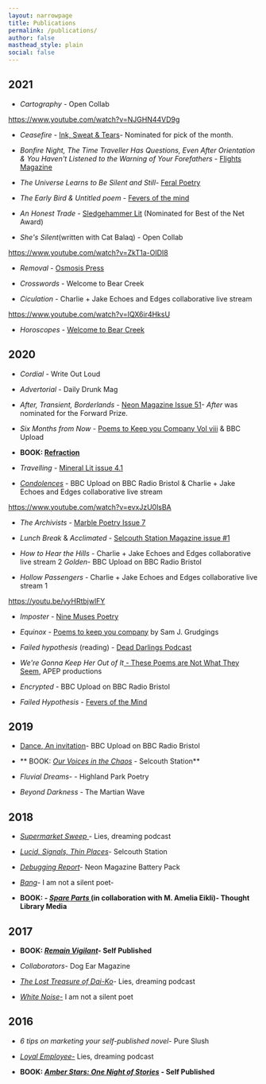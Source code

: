 ```yaml
---
layout: narrowpage
title: Publications
permalink: /publications/
author: false
masthead_style: plain
social: false
---
```

## 2021

* *Cartography* - Open Collab

https://www.youtube.com/watch?v=NJGHN44VD9g

* *Ceasefire* - [Ink, Sweat & Tears](https://inksweatandtears.co.uk/david-ralph-lewis/)- Nominated for pick of the month.

* *Bonfire Night, The Time Traveller Has Questions, Even After Orientation & You Haven't Listened to the Warning of Your Forefathers* - [Flights Magazine](https://flightofthedragonfly.com/david-ralph-lewis/)

* *The Universe Learns to Be Silent and Still*- [Feral Poetry](https://feralpoetry.net/the-universe-yearns-to-be-silent-and-still-by-david-ralph-lewis/)

* *The Early Bird & Untitled poem* - [Fevers of the mind](https://feversofthemind.com/2021/06/04/2-new-poems-by-david-ralph-lewis-an-untitled-piece-the-early-bird-catches-the-worm/)

* *An Honest Trade* - [Sledgehammer Lit](https://www.sledgehammerlit.com/post/an-honest-trade-by-david-ralph-lewis) (Nominated for Best of the Net Award)

* *She's Silent*(written with Cat Balaq) - Open Collab

https://www.youtube.com/watch?v=ZkT1a-OIDI8

* *Removal* - [Osmosis Press](https://osmosispress.com/2021/03/21/david-ralph-lewis-relocation/)

* *Crosswords* - Welcome to Bear Creek

* *Ciculation* - Charlie + Jake Echoes and Edges collaborative live stream

https://www.youtube.com/watch?v=IQX6ir4HksU

* *Horoscopes* - [Welcome to Bear Creek](https://www.welcometobearcreek.com/horoscopes)

## 2020

* *Cordial* - Write Out Loud

* *Advertorial* - Daily Drunk Mag

* *After, Transient, Borderlands* - [Neon Magazine Issue 51](https://www.neonmagazine.co.uk/neon-literary-magazine-issue-51/)- *After* was nominated for the Forward Prize.

* *Six Months from Now* - [Poems to Keep you Company Vol viii](https://www.samjgrudgings.co.uk/poems-to-keep-you-company) & BBC Upload

* **BOOK: [Refraction](https://davidralphlewis.bigcartel.com/product/refraction)**

* *Travelling* - [Mineral Lit issue 4.1](https://www.minerallitmag.com/travelling.html#/)

* <em>[Condolences](/condolences/)</em> - BBC Upload on BBC Radio Bristol & Charlie + Jake Echoes and Edges collaborative live stream

https://www.youtube.com/watch?v=evxJzU0lsBA

* *The Archivists* - [Marble Poetry Issue 7](http://marblepoetry.com/product/issue-7/)

* *Lunch Break* & *Acclimated* - [Selcouth Station Magazine issue #1](https://www.selcouthstation.com/product-page/selcouth-magazine-1)

* *How to Hear the Hills* - Charlie + Jake Echoes and Edges collaborative live stream 2
<em>Golden</em>- BBC Upload on BBC Radio Bristol

* *Hollow Passengers* - Charlie + Jake Echoes and Edges collaborative live stream 1

https://youtu.be/vyHRtbjwlFY

* *Imposter* - [Nine Muses Poetry](https://ninemusespoetry.com/2020/05/14/one-poem-by-david-ralph-lewis/)

* *Equinox* - [Poems to keep you company](https://www.samjgrudgings.co.uk/poems-to-keep-you-company) by Sam J. Grudgings

* *Failed hypothesis* (reading) - [Dead Darlings Podcast](https://soundcloud.com/deaddarlingspod/episode-9-open-mic-special)

* <em>We're Gonna Keep Her Out of It</em><a href="https://www.apeppublications.com/product/these-poems-are-not-what-they-seem/"> - These Poems are Not What They Seem</a>, APEP productions

* <em>Encrypted</em> - BBC Upload on BBC Radio Bristol

* *Failed Hypothesis* - [Fevers of the Mind](https://feversofthemind.wordpress.com/2020/01/20/failed-hypothesis-c-david-ralph-lewis/)

<h2>2019</h2>

* <a href="https://davidralphlewis.co.uk/napowrimo-day-27/">Dance</a>,<a href="https://davidralphlewis.co.uk/napowrimo-2019-day-28/"> An invitation</a>- BBC Upload on BBC Radio Bristol

* ** BOOK: <a href="/ourvoicesinthechaos/"><em>Our Voices in the Chaos</em></a> - Selcouth Station**

* <em>Fluvial Dreams-</em> - Highland Park Poetry

* <em>Beyond Darkness</em> - The Martian Wave

## 2018

* <a href="https://poetryasfuck.wordpress.com/2018/08/29/lies-dreaming-16-supermarket-sweep/"><em>Supermarket Sweep</em> </a>- Lies, dreaming podcast

* <a href="https://www.selcouthstation.com/single-post/2018/05/14/David-Ralph-Lewis-Three-Blackout-Poems?platform=hootsuite"><em>Lucid, Signals, Thin Places</em></a>- Selcouth Station

* <em><a href="https://www.neonbooks.org.uk/portfolio/battery-pack-three/">Debugging Report</a>-</em> Neon Magazine Battery Pack

* <a href="https://iamnotasilentpoet.wordpress.com/2018/04/14/bang-by-david-ralph-lewis/"><em>Bang</em></a>- I am not a silent poet-<em>
</em>

* **BOOK: - <a href="/spareparts/"><em>Spare Parts</em> </a>(in collaboration with M. Amelia Eikli)- Thought Library Media**

<h2>2017</h2>

* **BOOK: <em>[Remain Vigilant](/remainvigilant/)- </em>Self Published**

* <em>Collaborators</em>- Dog Ear Magazine

* <a href="https://poetryasfuck.wordpress.com/2017/07/31/11-treasure/"><em>The Lost Treasure of Dai-Ko</em></a>- Lies, dreaming podcast<em>
</em>

* <a href="https://iamnotasilentpoet.wordpress.com/2017/05/24/white-noise-by-david-ralph-lewis/"><em>White Noise</em>-</a> I am not a silent poet

<h2>2016</h2>

* <em>6 tips on marketing your self-published novel</em>- Pure Slush<em>
</em>

* <a href="https://poetryasfuck.wordpress.com/2016/11/30/lies-dreaming-7-the-language-of-business/"><em>Loyal Employee</em>-</a> Lies, dreaming podcast

* **BOOK: <em>[Amber Stars: One Night of Stories](/amberstars/) - </em>Self Published**
